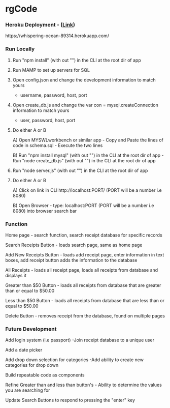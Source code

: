 # rgCode

### Heroku Deployment - ([Link](https://whispering-ocean-89314.herokuapp.com/))
https://<i></i>whispering-ocean-89314.herokuapp.<i></i>com/

### Run Locally
1) Run "npm install" (with out "") in the CLI at the root dir of app

2) Run MAMP to set up servers for SQL

3) Open config.json and change the development information to match yours
    - username, password, host, port

4) Open create_db.js and change the var con = mysql.createConnection information to match yours
    - user, password, host, port

5) Do either A or B

    A) Open MYSWLworkbench or similar app
        - Copy and Paste the lines of code in schema.sql
        - Execute the two lines
    
    B) Run "npm install mysql" (with out "") in the CLI at the root dir of app
        - Run "node create_db.js" (with out "") in the CLI at the root dir of app

6) Run "node server.js" (with out "") in the CLI at the root dir of app

7) Do either A or B

    A) Click on link in CLI http://<i></i>localhost<i></i>:PORT/ (PORT will be a  number i.e 8080)

    B) Open Browser
        - type: localhost:PORT (PORT will be a number i.e 8080) into browser search bar 

### Function
Home page - search function, search receipt database for specific records

Search Receipts Button - loads search page, same as home page

Add New Receipts Button - loads add receipt page, enter information in text boxes, add receipt button adds the information to the database

All Receipts - loads all receipt page, loads all receipts from database and displays it

Greater than $50 Button - loads all receipts from database that are greater than or equal to $50.00

Less than $50 Button - loads all receipts from database that are less than or equal to $50.00

Delete Button - removes receipt from the database, found on multiple pages

### Future Development
Add login system (i.e passport)
    -Join receipt database to a unique user

Add a date picker

Add drop down selection for categories
    -Add ability to create new categories for drop down

Build repeatable code as components 

Refine Greater than and less than button's
    - Ability to determine the values you are searching for

Update Search Buttons to respond to pressing the "enter" key

